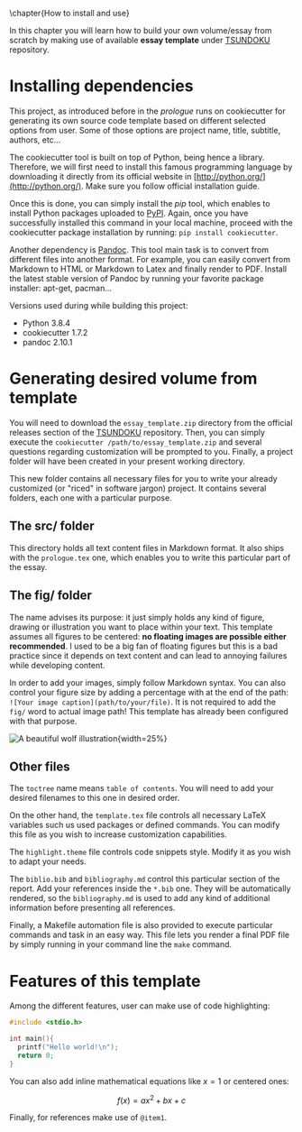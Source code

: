 \chapter{How to install and use}

In this chapter you will learn how to build your own volume/essay from scratch
by making use of available **essay template** under
[TSUNDOKU](https://github.com/jorgepiloto/tsundoku/) repository. 


Installing dependencies
=======================

This project, as introduced before in the *prologue* runs on cookiecutter for
generating its own source code template based on different selected options from
user. Some of those options are project name, title, subtitle, authors, etc...

The cookiecutter tool is built on top of Python, being hence a library.
Therefore, we will first need to install this famous programming language by
downloading it directly from its official website in
[http://python.org/](http://python.org/). Make sure you follow official
installation guide.

Once this is done, you can simply install the *pip* tool, which enables to
install Python packages uploaded to [PyPI](https://pypi.org/). Again, once you
have successfully installed this command in your local machine, proceed with the
cookiecutter package installation by running: `pip install cookiecutter`.

Another dependency is [Pandoc](https://pandoc.org/). This tool main task is to
convert from different files into another format. For example, you can easily
convert from Markdown to HTML or Markdown to Latex and finally render to PDF.
Install the latest stable version of Pandoc by running your favorite package
installer: apt-get, pacman...

Versions used during while building this project:

* Python 3.8.4
* cookiecutter 1.7.2
* pandoc 2.10.1


Generating desired volume from template
=======================================

You will need to download the `essay_template.zip` directory from the official
releases section of the [TSUNDOKU](https://github.com/jorgepiloto/tsundoku/)
repository. Then, you can simply execute the `cookiecutter
/path/to/essay_template.zip` and several questions regarding customization will
be prompted to you. Finally, a project folder will have been created in your
present working directory.

This new folder contains all necessary files for you to write your already
customized (or "riced" in software jargon) project. It contains several folders,
each one with a particular purpose.

The src/ folder
---------------

This directory holds all text content files in Markdown format. It also ships
with the `prologue.tex` one, which enables you to write this particular part of
the essay.

The fig/ folder
---------------

The name advises its purpose: it just simply holds any kind of figure, drawing
or illustration you want to place within your text. This template assumes all
figures to be centered: **no floating images are possible either recommended**.
I used to be a big fan of floating figures but this is a bad practice since it
depends on text content and can lead to annoying failures while developing content.

In order to add your images, simply follow Markdown syntax. You can also
control your figure size by adding a percentage with at the end of the path:
`![Your image caption](path/to/your/file)`. It is not required to add the `fig/`
word to actual image path! This template has already been configured with that
purpose.

![A beautiful wolf illustration](wolf.jpg){width=25%}


Other files
-----------

The `toctree` name means `table of contents`. You will need to add your desired
filenames to this one in desired order.

On the other hand, the `template.tex` file controls all necessary LaTeX
variables such us used packages or defined commands. You can modify this file as
you wish to increase customization capabilities.

The `highlight.theme` file controls code snippets style. Modify it as you wish
to adapt your needs.

The `biblio.bib` and `bibliography.md` control this particular section of the
report. Add your references inside the `*.bib` one. They will be automatically
rendered, so the `bibliography.md` is used to add any kind of additional
information before presenting all references.

Finally, a Makefile automation file is also provided to execute particular
commands and task in an easy way. This file lets you render a final PDF file by
simply running in your command line the `make` command.

Features of this template
=========================

Among the different features, user can make use of code highlighting:

```c
#include <stdio.h>

int main(){
  printf("Hello world!\n");
  return 0;
}
```

You can also add inline mathematical equations like $x=1$ or centered ones:

$$
f(x) = ax^{2} + bx + c
$$

Finally, for references make use of `@item1`.
